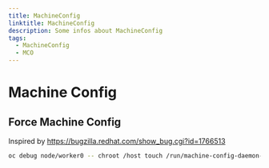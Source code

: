 ```yaml
---
title: MachineConfig
linktitle: MachineConfig
description: Some infos about MachineConfig
tags:
  - MachineConfig
  - MCO
---
```


# Machine Config

## Force Machine Config

Inspired by <https://bugzilla.redhat.com/show_bug.cgi?id=1766513>


```bash
oc debug node/worker0 -- chroot /host touch /run/machine-config-daemon-force
```
